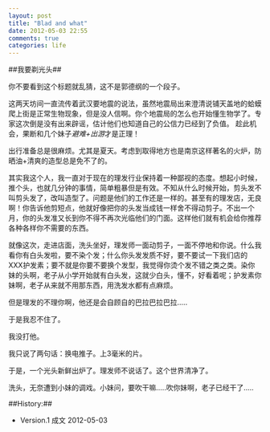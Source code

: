 ```yaml
---
layout: post
title: "Blad and what"
date: 2012-05-03 22:55
comments: true
categories: life
---
```



##我要剃光头##

你不要看到这个标题就乱猜，这不是郭德纲的一个段子。

这两天坊间一直流传着武汉要地震的说法，虽然地震局出来澄清说铺天盖地的蛤蟆爬上街是正常生物现象，但是没人信啊。你个地震局的怎么也开始懂生物学了。专家这次倒是没有出来辟谣，估计他们也知道自己的公信力已经到了负值。
趁此机会，果断和几个妹子*避难+出游*才是正理！

出行准备总是很麻烦。尤其是夏天。考虑到取得地方也是南京这样著名的火炉，防晒油+清爽的造型总是免不了的。

<!--more-->

其实我这个人，我一直对于现在的理发行业保持着一种鄙视的态度。想起小时候，推个头，也就几分钟的事情，简单粗暴但是有效。不知从什么时候开始，剪头发不叫剪头发了，改叫造型了。问题是他们的工作还是一样的。甚至有的理发店，无良啊！你告诉他剪短点，他就好像把你的头发当成钱一样舍不得动剪子。不出一个月，你的头发准又长到你不得不再次光临他们的门面。这样他们就有机会给你推荐各种各样你不需要的东西。

就像这次，走进店面，洗头坐好，理发师一面动剪子，一面不停地和你说。什么我看你有白头发啦，要不染个发；什么你头发发质不好，要不要试一下我们店的XXX护发素；要不就是你要不要换个发型，我觉得你烫个发不错之类之类。染你妹的头啊，老子从小学开始就有白头发，这就少白头，懂不，好看着呢；护发素你妹啊，老子从来就不用那东西，用洗发水都有点麻烦。

但是理发的不理你啊，他还是会自顾自的巴拉巴拉巴拉.....

于是我忍不住了。

我没打他。

我只说了两句话：换电推子。上3毫米的片。

于是，一个光头新鲜出炉了。理发师不说话了。这个世界清净了。

洗头，无奈遭到小妹的调戏。小妹问，要吹干嘛.....吹你妹啊，老子已经干了.....

##History:##

- Version.1 成文 2012-05-03